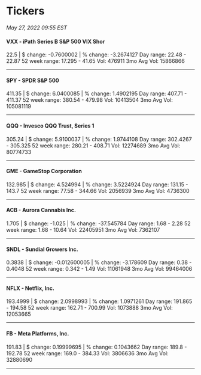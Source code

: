 # Tickers
*May 27, 2022 09:55 EST*

#### VXX - iPath Series B S&P 500 VIX Shor
22.5 | $ change: -0.7600002 | % change: -3.2674127
Day range: 22.48 - 22.87 52 week range: 17.295 - 41.65
Vol: 476911 3mo Avg Vol: 15866866

---

#### SPY - SPDR S&P 500
411.35 | $ change: 6.0400085 | % change: 1.4902195
Day range: 407.71 - 411.37 52 week range: 380.54 - 479.98
Vol: 10413504 3mo Avg Vol: 105081119

---

#### QQQ - Invesco QQQ Trust, Series 1
305.24 | $ change: 5.9100037 | % change: 1.9744108
Day range: 302.4267 - 305.325 52 week range: 280.21 - 408.71
Vol: 12274689 3mo Avg Vol: 80774733

---

#### GME - GameStop Corporation
132.985 | $ change: 4.524994 | % change: 3.5224924
Day range: 131.15 - 143.7 52 week range: 77.58 - 344.66
Vol: 2056939 3mo Avg Vol: 4736300

---

#### ACB - Aurora Cannabis Inc.
1.705 | $ change: -1.025 | % change: -37.545784
Day range: 1.68 - 2.28 52 week range: 1.68 - 10.64
Vol: 22405951 3mo Avg Vol: 7362107

---

#### SNDL - Sundial Growers Inc.
0.3838 | $ change: -0.012600005 | % change: -3.178609
Day range: 0.38 - 0.4048 52 week range: 0.342 - 1.49
Vol: 11061948 3mo Avg Vol: 99464006

---

#### NFLX - Netflix, Inc.
193.4999 | $ change: 2.0998993 | % change: 1.0971261
Day range: 191.865 - 194.58 52 week range: 162.71 - 700.99
Vol: 1073888 3mo Avg Vol: 12053665

---

#### FB - Meta Platforms, Inc.
191.83 | $ change: 0.19999695 | % change: 0.1043662
Day range: 189.8 - 192.78 52 week range: 169.0 - 384.33
Vol: 3806636 3mo Avg Vol: 32880690

---

